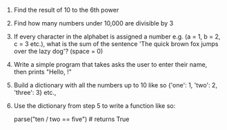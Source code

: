 1. Find the result of 10 to the 6th power

2. Find how many numbers under 10,000 are divisible by 3

3. If every character in the alphabet is assigned a number e.g. (a = 1, b = 2, c = 3 etc.),
   what is the sum of the sentence 'The quick brown fox jumps over the lazy dog'? (space = 0)

4. Write a simple program that takes asks the user to enter their name, then prints "Hello, <name>!"

5. Build a dictionary with all the numbers up to 10 like so {'one': 1, 'two': 2, 'three': 3} etc.,

6. Use the dictionary from step 5 to write a function like so:

	parse("ten / two == five") # returns True



